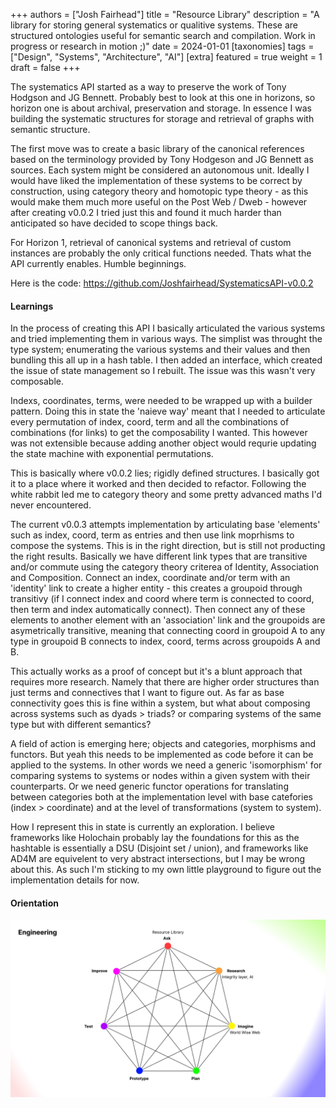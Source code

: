 +++
authors = ["Josh Fairhead"]
title = "Resource Library"
description = "A library for storing general systematics or qualitive systems. These are structured ontologies useful for semantic search and compilation. Work in progress or research in motion ;)"
date = 2024-01-01
[taxonomies]
tags = ["Design", "Systems", "Architecture", "AI"]
[extra]
featured = true
weight = 1
draft = false
+++

The systematics API started as a way to preserve the work of Tony Hodgson and JG Bennett. Probably best to look at this one in horizons, so horizon one is about archival, preservation and storage. In essence I was building the systematic structures for storage and retrieval of graphs with semantic structure. 

The first move was to create a basic library of the canonical references based on the terminology provided by Tony Hodgeson and JG Bennett as sources. Each system might be considered an autonomous unit. Ideally I would have liked the implementation of these systems to be correct by construction, using category theory and homotopic type theory - as this would make them much more useful on the Post Web / Dweb - however after creating v0.0.2 I tried just this and found it much harder than anticipated so have decided to scope things back. 

For Horizon 1, retrieval of canonical systems and retrieval of custom instances are probably the only critical functions needed. Thats what the API currently enables. Humble beginnings.

Here is the code:
https://github.com/Joshfairhead/SystematicsAPI-v0.0.2

#### Learnings

In the process of creating this API I basically articulated the various systems and tried implementing them in various ways. The simplist was throught the type system; enumerating the various systems and their values and then bundling this all up in a hash table. I then added an interface, which created the issue of state management so I rebuilt. The issue was this wasn't very composable.

Indexs, coordinates, terms, were needed to be wrapped up with a builder pattern. Doing this in state the 'naieve way' meant that I needed to articulate every permutation of index, coord, term and all the combinations of combinations (for links) to get the composability I wanted. This however was not extensible because adding another object would requrie updating the state machine with exponential permutations. 

This is basically where v0.0.2 lies; rigidly defined structures. I basically got it to a place where it worked and then decided to refactor. Following the white rabbit led me to category theory and some pretty advanced maths I'd never encountered.

The current v0.0.3 attempts implementation by articulating base 'elements' such as index, coord, term as entries and then use link moprhisms to compose the systems. This is in the right direction, but is still not producting the right results. Basically we have different link types that are transitive and/or commute using the category theory criterea of Identity, Association and Composition. Connect an index, coordinate and/or term with an 'identity' link to create a higher entity - this creates a groupoid through transitivy (if I connect index and coord where term is connected to coord, then term and index automatically connect). Then connect any of these elements to another element with an 'association' link and the groupoids are asymetrically transitive, meaning that connecting coord in groupoid A to any type in groupoid B connects to index, coord, terms across groupoids A and B. 

This actually works as a proof of concept but it's a blunt approach that requires more research. Namely that there are higher order structures than just terms and connectives that I want to figure out. As far as base connectivity goes this is fine within a system, but what about composing across systems such as dyads > triads? or comparing systems of the same type but with different semantics?

A field of action is emerging here; objects and categories, morphisms and functors. But yeah this needs to be implemented as code before it can be applied to the systems. In other words we need a generic 'isomorphism' for comparing systems to systems or nodes within a given system with their counterparts. Or we need generic functor operations for translating between categories both at the implementation level with base catefories (index > coordinate) and at the level of transformations (system to system).

How I represent this in state is currently an exploration. I believe frameworks like Holochain probably lay the foundations for this as the hashtable is essentially a DSU (Disjoint set / union), and frameworks like AD4M are equivelent to very abstract intersections, but I may be wrong about this. As such I'm sticking to my own little playground to figure out the implementation details for now. 

#### Orientation
![Engineering](content/portfolio/systematicsAPI/HeptadEngineeringSketch.png)






